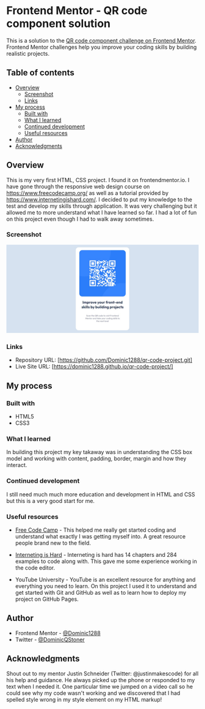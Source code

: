 # Frontend Mentor - QR code component solution

This is a solution to the [QR code component challenge on Frontend Mentor](https://www.frontendmentor.io/challenges/qr-code-component-iux_sIO_H). Frontend Mentor challenges help you improve your coding skills by building realistic projects.

## Table of contents

- [Overview](#overview)
  - [Screenshot](#screenshot)
  - [Links](#links)
- [My process](#my-process)
  - [Built with](#built-with)
  - [What I learned](#what-i-learned)
  - [Continued development](#continued-development)
  - [Useful resources](#useful-resources)
- [Author](#author)
- [Acknowledgments](#acknowledgments)

## Overview

This is my very first HTML, CSS project. I found it on frontendmentor.io. I have gone through the responsive web design course on https://www.freecodecamp.org/ as well as a tutorial provided by https://www.internetingishard.com/. I decided to put my knowledge to the test and develop my skills through application. It was very challenging but it allowed me to more understand what I have learned so far. I had a lot of fun on this project even though I had to walk away sometimes.

### Screenshot

![ScreenShot](screenshot.jpg)

### Links

- Repository URL: [https://github.com/Dominic1288/qr-code-project.git]
- Live Site URL: [https://dominic1288.github.io/qr-code-project/]

## My process

### Built with

- HTML5
- CSS3

### What I learned

In building this project my key takaway was in understanding the CSS box model and working with content, padding, border, margin and how they interact.


### Continued development

I still need much much more education and development in HTML and CSS but this is a very good start for me.

### Useful resources

- [Free Code Camp](https://www.freecodecamp.org/) - This helped me really get started coding and understand what exactly I was getting myself into. A great resource people brand new to the field.

- [Interneting is Hard](https://www.internetingishard.com/) - Interneting is hard has 14 chapters and 284 examples to code along with. This gave me some experience working in the code editor.

- YouTube University - YouTube is an excellent resource for anything and everything you need to learn. On this project I used it to understand and get started with Git and GitHub as well as to learn how to deploy my project on GitHub Pages.

## Author

- Frontend Mentor - [@Dominic1288](https://www.frontendmentor.io/profile/Dominic1288)
- Twitter - [@DominicQStoner](https://twitter.com/DominicQStoner)

## Acknowledgments

Shout out to my mentor Justin Schneider (Twitter: @justinmakescode) for all his help and guidance. He always picked up the phone or responded to my text when I needed it. One particular time we jumped on a video call so he could see why my code wasn't working and we discovered that I had spelled style wrong in my style element on my HTML markup!